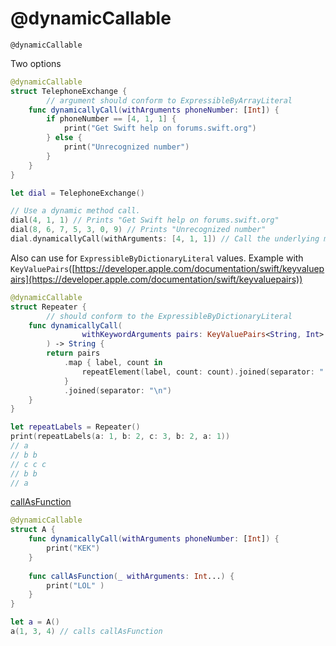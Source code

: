# @dynamicCallable

`@dynamicCallable`

Two options

```swift
@dynamicCallable
struct TelephoneExchange {
		// argument should conform to ExpressibleByArrayLiteral
    func dynamicallyCall(withArguments phoneNumber: [Int]) {
        if phoneNumber == [4, 1, 1] {
            print("Get Swift help on forums.swift.org")
        } else {
            print("Unrecognized number")
        }
    }
}

let dial = TelephoneExchange()

// Use a dynamic method call.
dial(4, 1, 1) // Prints "Get Swift help on forums.swift.org"
dial(8, 6, 7, 5, 3, 0, 9) // Prints "Unrecognized number"
dial.dynamicallyCall(withArguments: [4, 1, 1]) // Call the underlying method directly.
```

Also can use for `ExpressibleByDictionaryLiteral` values. Example with `KeyValuePairs`([https://developer.apple.com/documentation/swift/keyvaluepairs](https://developer.apple.com/documentation/swift/keyvaluepairs))

```swift
@dynamicCallable
struct Repeater {
		// should conform to the ExpressibleByDictionaryLiteral
    func dynamicallyCall(
				withKeywordArguments pairs: KeyValuePairs<String, Int>
		) -> String {
        return pairs
            .map { label, count in
                repeatElement(label, count: count).joined(separator: " ")
            }
            .joined(separator: "\n")
    }
}

let repeatLabels = Repeater()
print(repeatLabels(a: 1, b: 2, c: 3, b: 2, a: 1))
// a
// b b
// c c c
// b b
// a
```

[callAsFunction](callAsFunction.md) 

```swift
@dynamicCallable
struct A {
    func dynamicallyCall(withArguments phoneNumber: [Int]) {
        print("KEK")
    }
    
    func callAsFunction(_ withArguments: Int...) {
        print("LOL" )
    }
}

let a = A()
a(1, 3, 4) // calls callAsFunction
```